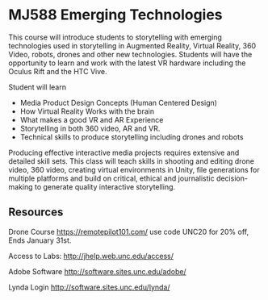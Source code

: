
# MJ588 Emerging Technologies 

This course will introduce students to storytelling with emerging technologies used in storytelling in Augmented Reality, Virtual Reality, 360 Video, robots, drones and other new technologies. Students will have the opportunity to learn and work with the latest VR hardware including the Oculus Rift and the HTC Vive.

Student will learn
* Media Product Design Concepts (Human Centered Design)
* How Virtual Reality Works with the brain
* What makes a good VR and AR Experience
* Storytelling in both 360 video, AR and VR. 
* Technical skills to produce storytelling including drones and robots

Producing effective interactive media projects requires extensive and detailed skill sets. This class will teach skills in shooting and editing drone video, 360 video, creating virtual environments in Unity, file generations for multiple platforms and build on critical, ethical and journalistic decision-making to generate quality interactive storytelling.


## Resources

Drone Course
https://remotepilot101.com/ use code UNC20 for 20% off, Ends January 31st.

Access to Labs: 
http://jhelp.web.unc.edu/access/

Adobe Software
http://software.sites.unc.edu/adobe/

Lynda Login
http://software.sites.unc.edu/lynda/

